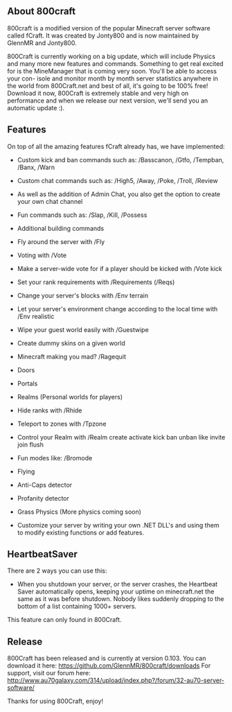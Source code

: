 ## About 800craft
800craft is a modified version of the popular Minecraft server software called fCraft. It was created by Jonty800 and is now maintained by GlennMR and Jonty800.

800Craft is currently working on a big update, which will include Physics and many more new features and commands.
Something to get real excited for is the MineManager that is coming very soon. You'll be able to access your con- isole and monitor month by month server statistics anywhere in the world from 800Craft.net and best of all, it's going to be 100% free!
Download it now, 800Craft is extremely stable and very high on performance and when we release our next version, we'll send you an automatic update :).
## Features

On top of all the amazing features fCraft already has, we have implemented:

* Custom kick and ban commands such as: /Basscanon, /Gtfo, /Tempban, /Banx, /Warn
* Custom chat commands such as: /High5, /Away, /Poke, /Troll, /Review
* As well as the addition of Admin Chat, you also get the option to create your own chat channel
* Fun commands such as: /Slap, /Kill, /Possess
* Additional building commands
* Fly around the server with /Fly
* Voting with /Vote
* Make a server-wide vote for if a player should be kicked with /Vote kick
* Set your rank requirements with /Requirements (/Reqs)
* Change your server's blocks with /Env terrain
* Let your server's environment change according to the local time with /Env realistic
* Wipe your guest world easily with /Guestwipe
* Create dummy skins on a given world
* Minecraft making you mad? /Ragequit
* Doors
* Portals
* Realms (Personal worlds for players)
* Hide ranks with /Rhide
* Teleport to zones with /Tpzone
* Control your Realm with /Realm create activate kick ban unban like invite join flush
* Fun modes like: /Bromode
* Flying
* Anti-Caps detector
* Profanity detector
* Grass Physics (More physics coming soon)

* Customize your server by writing your own .NET DLL's and using them to modify existing functions or add features.

## HeartbeatSaver

There are 2 ways you can use this:

* When you shutdown your server, or the server crashes, the Heartbeat Saver automatically opens, keeping your uptime on minecraft.net the same as it was before shutdown.
Nobody likes suddenly dropping to the bottom of a list containing 1000+ servers.

This feature can only found in 800Craft.

## Release
800Craft has been released and is currently at version 0.103. You can download it here: https://github.com/GlennMR/800craft/downloads
For support, visit our forum here: http://www.au70galaxy.com/314/upload/index.php?/forum/32-au70-server-software/

Thanks for using 800Craft, enjoy!